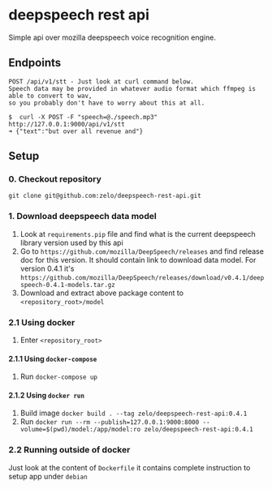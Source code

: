 deepspeech rest api
===================

Simple api over mozilla deepspeech voice recognition engine.

## Endpoints
```
POST /api/v1/stt - Just look at curl command below.
Speech data may be provided in whatever audio format which ffmpeg is able to convert to wav,
so you probably don't have to worry about this at all.

$  curl -X POST -F "speech=@./speech.mp3" http://127.0.0.1:9000/api/v1/stt 
➜ {"text":"but over all revenue and"}
```

## Setup

### 0. Checkout repository
`git clone git@github.com:zelo/deepspeech-rest-api.git`

### 1. Download deepspeech data model
1. Look at `requirements.pip` file and find what is the current 
deepspeech library version used by this api
2. Go to `https://github.com/mozilla/DeepSpeech/releases` and find release doc for this version.
It should contain link to download data model. For version 0.4.1 it's `https://github.com/mozilla/DeepSpeech/releases/download/v0.4.1/deepspeech-0.4.1-models.tar.gz`
3. Download and extract above package content to `<repository_root>/model`

### 2.1 Using docker
1. Enter `<repository_root>`
#### 2.1.1 Using `docker-compose`
1. Run `docker-compose up`
#### 2.1.2 Using `docker run`
1. Build image
`docker build . --tag zelo/deepspeech-rest-api:0.4.1`
2. Run
`docker run --rm --publish=127.0.0.1:9000:8000 --volume=$(pwd)/model:/app/model:ro zelo/deepspeech-rest-api:0.4.1`
### 2.2 Running outside of docker
Just look at the content of `Dockerfile` it contains complete instruction to setup app under `debian`
